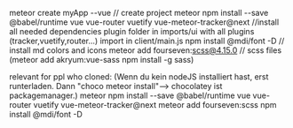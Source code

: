 meteor create myApp --vue // create project
meteor npm install --save @babel/runtime vue vue-router vuetify vue-meteor-tracker@next //install all needed dependencies
plugin folder in imports/ui with all plugins (tracker,vuetify,router...)
import in client/main.js
npm install @mdi/font -D // install md colors and icons
meteor add fourseven:scss@4.15.0 // scss files
(meteor add akryum:vue-sass
npm install -g sass)

relevant for ppl who cloned: 
(Wenn du kein nodeJS installiert hast, erst runterladen. Dann "choco meteor install"--> chocolatey ist packagemanager.)
meteor npm install --save @babel/runtime vue vue-router vuetify vue-meteor-tracker@next 
meteor add fourseven:scss
npm install @mdi/font -D


